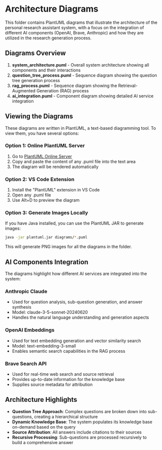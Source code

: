 # Architecture Diagrams

This folder contains PlantUML diagrams that illustrate the architecture of the personal research assistant system, with a focus on the integration of different AI components (OpenAI, Brave, Anthropic) and how they are utilized in the research generation process.

## Diagrams Overview

1. **system_architecture.puml** - Overall system architecture showing all components and their interactions
2. **question_tree_process.puml** - Sequence diagram showing the question tree generation process
3. **rag_process.puml** - Sequence diagram showing the Retrieval-Augmented Generation (RAG) process
4. **ai_integration.puml** - Component diagram showing detailed AI service integration

## Viewing the Diagrams

These diagrams are written in PlantUML, a text-based diagramming tool. To view them, you have several options:

### Option 1: Online PlantUML Server

1. Go to [PlantUML Online Server](https://www.plantuml.com/plantuml/uml/)
2. Copy and paste the content of any .puml file into the text area
3. The diagram will be rendered automatically

### Option 2: VS Code Extension

1. Install the "PlantUML" extension in VS Code
2. Open any .puml file
3. Use Alt+D to preview the diagram

### Option 3: Generate Images Locally

If you have Java installed, you can use the PlantUML JAR to generate images:

```bash
java -jar plantuml.jar diagrams/*.puml
```

This will generate PNG images for all the diagrams in the folder.

## AI Components Integration

The diagrams highlight how different AI services are integrated into the system:

### Anthropic Claude
- Used for question analysis, sub-question generation, and answer synthesis
- Model: claude-3-5-sonnet-20240620
- Handles the natural language understanding and generation aspects

### OpenAI Embeddings
- Used for text embedding generation and vector similarity search
- Model: text-embedding-3-small
- Enables semantic search capabilities in the RAG process

### Brave Search API
- Used for real-time web search and source retrieval
- Provides up-to-date information for the knowledge base
- Supplies source metadata for attribution

## Architecture Highlights

- **Question Tree Approach**: Complex questions are broken down into sub-questions, creating a hierarchical structure
- **Dynamic Knowledge Base**: The system populates its knowledge base on-demand based on the query
- **Source Attribution**: All answers include citations to their sources
- **Recursive Processing**: Sub-questions are processed recursively to build a comprehensive answer 